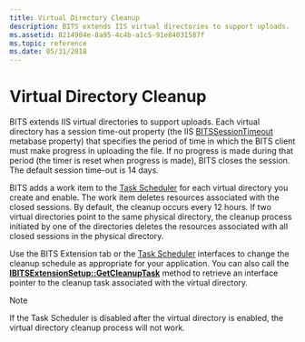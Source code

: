 ```yaml
---
title: Virtual Directory Cleanup
description: BITS extends IIS virtual directories to support uploads.
ms.assetid: 8214904e-8a95-4c4b-a1c5-91e84031587f
ms.topic: reference
ms.date: 05/31/2018
---
```


# Virtual Directory Cleanup

BITS extends IIS virtual directories to support uploads. Each virtual directory has a session time-out property (the IIS [BITSSessionTimeout](bits-iis-extension-properties.md) metabase property) that specifies the period of time in which the BITS client must make progress in uploading the file. If no progress is made during that period (the timer is reset when progress is made), BITS closes the session. The default session time-out is 14 days.

BITS adds a work item to the [Task Scheduler](/windows/desktop/TaskSchd/task-scheduler-start-page) for each virtual directory you create and enable. The work item deletes resources associated with the closed sessions. By default, the cleanup occurs every 12 hours. If two virtual directories point to the same physical directory, the cleanup process initiated by one of the directories deletes the resources associated with all closed sessions in the physical directory.

Use the BITS Extension tab or the [Task Scheduler](/windows/desktop/TaskSchd/task-scheduler-start-page) interfaces to change the cleanup schedule as appropriate for your application. You can also call the [**IBITSExtensionSetup::GetCleanupTask**](/windows/desktop/api/Bitscfg/nf-bitscfg-ibitsextensionsetup-getcleanuptask) method to retrieve an interface pointer to the cleanup task associated with the virtual directory.

> [!Note]  
> If the Task Scheduler is disabled after the virtual directory is enabled, the virtual directory cleanup process will not work.

 

 

 
